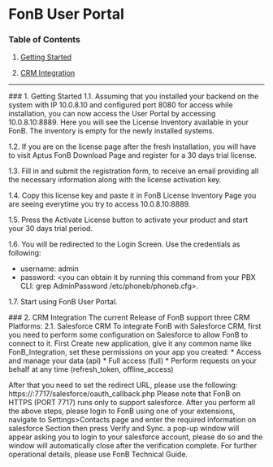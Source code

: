 FonB User Portal
===
### Table of Contents
1. [Getting Started](#gettingstarted)

2. [CRM Integration](#crmintegration)
   

___
<a name="gettingstarted"/>
### 1. Getting Started
1.1. Assuming that you installed your backend on the system with IP 10.0.8.10 and configured port 8080 for access while installation, you can now access the User Portal by accessing 10.0.8.10:8889. Here you will see the License Inventory available in your FonB. The inventory is empty for the newly installed systems.

1.2. If you are on the license page after the fresh installation, you will have to visit Aptus FonB Download Page and register for a 30 days trial license.

1.3. Fill in and submit the registration form, to receive an email providing all the necessary information along with the license activation key.

1.4. Copy this license key and paste it in FonB License Inventory Page you are seeing everytime you try to access 10.0.8.10:8889.

1.5. Press the Activate License button to activate your product and start your 30 days trial period.

1.6. You will be redirected to the Login Screen. Use the credentials as following:
* username: admin
* password: <you can obtain it by running this command from your PBX CLI: grep AdminPassword /etc/phoneb/phoneb.cfg>. 

1.7. Start using FonB User Portal.

<a name="crmintegration">
### 2. CRM Integration
The current Release of FonB support three CRM Platforms:
2.1. Salesforce CRM
To integrate FonB with Salesforce CRM, first you need to perform some configuration on Salesforce to allow FonB to connect to it.
First Create new application, give it any common name like FonB_Integration, set these permissions on your app you created:
* Access and manage your data (api)
* Full access (full)
* Perform requests on your behalf at any time (refresh_token, offline_access)

After that you need to set the redirect URL, please use the following: https://<yourserverIP>:7717/salesforce/oauth_callback.php
Please note that FonB on HTTPS (PORT 7717) runs only to support salesforce.
After you perform all the above steps, please login to FonB using one of your extensions, navigate to Settings>Contacts page and enter the required information on salesforce Section then press Verify and Sync. a pop-up window will appear asking you to login to your salesforce account, please do so and the window will automatically close after the verification complete.
For further operational details, please use FonB Technical Guide.

